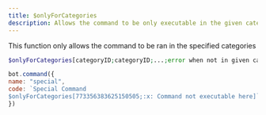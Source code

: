```yaml
---
title: $onlyForCategories
description: Allows the command to be only executable in the given categories
---
```


This function only allows the command to be ran in the specified categories

```php
$onlyForCategories[categoryID;categoryID;...;error when not in given category]
```

```javascript
bot.command({
name: "special",
code: `Special Command
$onlyForCategories[773356383625150505;:x: Command not executable here]`
})
```

